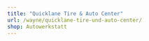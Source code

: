```yaml
---
title: "Quicklane Tire & Auto Center"
url: /wayne/quicklane-tire-und-auto-center/
shop: Autowerkstatt
---
```

